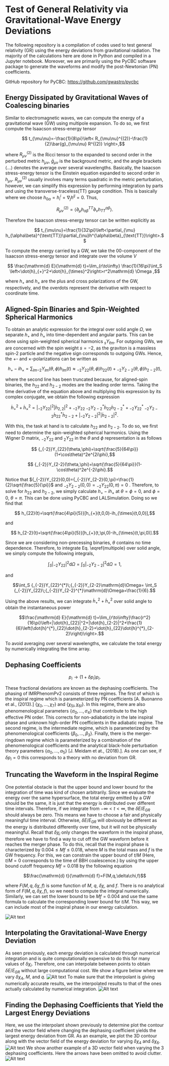 # Test of General Relativity via Gravitational-Wave Energy Deviations
The following repository is a compilation of codes used to test general relativity (GR) using the energy deviations from gravitational radiation. The majority of the calculations here are done in Python and compiled in a Jupyter notebook. Moreover, we are primarily using the PyCBC software package to generate the waveforms and modify the post-Newtonian (PN) coefficients. 

GitHub repository for PyCBC: https://github.com/gwastro/pycbc
## Energy Dissipated by Gravitational Waves of Coalescing binaries
Similar to electromagnetic waves, we can compute the energy of a gravitational wave (GW) using multipole expansion. To do so, we first compute the Isaacson stress-energy tensor
```math
    t_{\mu\nu}=-\frac{1}{8\pi}\left< R_{\mu\nu}^{(2)}-\frac{1}{2}\bar{g}_{\mu\nu} R^{(2)} \right>,
```
where $R_{\mu\nu}^{(2)}$ is the Ricci tensor to the expanded to second order in the perturbed metric $h_{\mu\nu}$, $`\bar{g}_{\mu\nu}`$ is the background metric, and the angle brackets $`\left< \dots \right>`$ denotes the average over several wavelengths. Basically, the Isaacson stress-energy tensor is the Einstein equation expanded to second order in $h_{\mu\nu}$. $R_{\mu\nu}^{(2)}$ usually involves many terms quadratic in the metric perturbation, however, we can simplify this expression by performing integration by parts and using the transverse-traceless(TT) gauge condition. This is basically where we choose $h_{0\alpha}=h^i_{i}=\nabla_jh^{ij}=0$. Thus, 
```math
    R_{\mu\nu}^{(2)}=\left<\partial_{\mu}h_{\alpha\beta}^{TT}\partial_{\nu}h^{\alpha\beta}_{TT}\right>.
```
Therefore the Isaacson stress-energy tensor can be written explicitly as 
```math
    t_{\mu\nu}=\frac{1}{32\pi}\left<\partial_{\mu} h_{\alpha\beta}^{\text{TT}}\partial_{\nu}h^{\alpha\beta}_{\text{TT}}\right>.
```
To compute the energy carried by a GW, we take the 00-component of the Isaacson stress-energy tensor and integrate over the volume $V$ 
```math
    \frac{\mathrm{d} E}{\mathrm{d} t}=\lim_{r\to\infty} \frac{1}{16\pi}\int_S  \left<\dot{h}_{+}^2+\dot{h}_{\times}^2\right>r^2\mathrm{d} \Omega  ,
```
where $h_{+}$ and $h_{\times}$ are the plus and cross polarizations of the GW, respectively, and the overdots represent the derivative with respect to coordinate time. 
## Aligned-Spin Binaries and Spin-Weighted Spherical Harmonics
To obtain an analytic expression for the integral over solid angle $\Omega$, we separate $h_{+}$ and $h_{\times}$ into time-dependent and angular parts. This can be done using spin-weighted spherical harmonics $`_{s}Y_{\ell m}`$. For outgoing GWs, we are concerned with the spin weight $s=-2$, as the graviton is a massless spin-2 particle and the negative sign corresponds to outgoing GWs. Hence, the $+$- and $\times$-polarizations can be written as
```math
        h_{+}-ih_{\times}=\sum_{lm}{_{-2}}Y_{lm}(\theta,\phi)h_{lm}(t)\approx{_{-2}}Y_{22}(\theta,\phi)h_{22}(t)+{_{-2}}Y_{2-2}(\theta,\phi)h_{2-2}(t),
```
where the second line has been truncated because, for aligned-spin binaries, the $h_{22}$ and $h_{2-2}$ modes are the leading order terms. Taking the time derivative of the equation above and multiplying this expression by its complex conjugate, we obtain the following expression
```math
    \dot{h}_{+}^2+\dot{h}_{\times}^2=|{_{-2}}Y_{22}|^2|\dot{h}_{2,2}|^2+{_{-2}}Y_{22}\;{_{-2}}Y_{2-2}^{*}\dot{h}_{22}\dot{h}^{*}_{2-2}+{{_{-2}}}Y_{22}^{*}\;{_{-2}}Y_{2-2}\dot{h}^{*}_{22}\dot{h}_{2-2}+|{_{-2}}Y_{2-2}|^2|\dot{h}_{2-2}|^2.
```
With this, the task at hand is to calculate $h_{22}$ and $h_{2-2}$. To do so, we first need to determine the spin-weighted spherical harmonics. Using the Wigner D matrix, ${_{-2}}Y_{22}$ and ${_{2}}Y_{22}$ in the $\theta$ and $\phi$ representation is as follows
```math
    {_{-2}}Y_{22}(\theta,\phi)=\sqrt{\frac{5}{64\pi}}(1+\cos\theta)^2e^{2i\phi},
```
```math
    {_{-2}}Y_{2-2}(\theta,\phi)=\sqrt{\frac{5}{64\pi}}(1-\cos\theta)^2e^{-2i\phi}.
```
Notice that $`{_{-2}}Y_{22}(0,0)={_{-2}}Y_{2-2}(0,\pi)=\frac{1}{2}\sqrt{\frac{5}{\pi}}`$ and $`{_{-2}}Y_{2-2}(0,0)={_{-2}}Y_{22}(0,\pi)=0`$ . Therefore, to solve for $h_{22}$ and $h_{2-2}$, we simply calculate $h_{+}-ih_{\times}$ at $\theta=\phi=0$, and $\phi=0$, $\theta=\pi$. This can be done using PyCBC and LALSimulation. Doing so we find that
```math
        h_{22}(t)=\sqrt{\frac{4\pi}{5}}[h_{+}(t,0,0)-ih_{\times}(t,0,0)],
```
and
```math
        h_{2-2}(t)=\sqrt{\frac{4\pi}{5}}[h_{+}(t,\pi,0)-ih_{\times}(t,\pi,0)].
```
Since we are considering non-precessing binaries, $\theta$ contains no time dependence. Therefore, to integrate Eq. \eqref{multipole} over solid angle, we simply compute the following integrals,
```math
    \int_S |{_{-2}}Y_{22}|^2\mathrm{d}\Omega=\int_S |{_{-2}}Y_{2-2}|^2\mathrm{d}\Omega=1,
```
and 
```math
\int_S {_{-2}}Y_{22}^{*}\;{_{-2}}Y_{2-2}\mathrm{d}\Omega= \int_S {_{-2}}Y_{22}\;{_{-2}}Y_{2-2}^{*}\mathrm{d}\Omega=\frac{1}{6}.
```
Using the above results, we can integrate $`\dot{h}_{+}^2+\dot{h}_{\times}^2`$ over solid angle to obtain the instantaneous power
```math
\frac{\mathrm{d} E}{\mathrm{d} t}=\lim_{r\to\infty}\frac{r^2}{16\pi}\left<|\dot{h}_{22}|^2+|\dot{h}_{2-2}|^2+\frac{1}{6}\left(\dot{h}^{*}_{22}\dot{h}_{2-2}+\dot{h}_{22}\dot{h}^{*}_{2-2}\right)\right>.
```
To avoid averaging over several wavelengths, we calculate the total energy by numerically integrating the time array.
## Dephasing Coefficients
```math
    p_i\to (1+\delta p_i)p_i.
```
These fractional deviations are known as the dephasing coefficients. The phasing of IMRPhenomPv2 consists of three regimes. The first of which is the inspiral regime which is parameterized by PN coefficients [A. Buonanno et al., (2013).] $`\left\{\chi_0,\dots,\chi_7 \right\}`$ and $`\left\{\chi_{5l},\chi_{6l}\right\}`$. In this regime, there are also phenomenological parameters $`\left\{\sigma_0,\dots,\sigma_4\right\}`$ that contribute to the high effective PN order. This corrects for non-adiabaticity in the late inspiral phase and unknown high-order PN coefficients in the adiabatic regime. The second regime, is the intermediate regime, which is parameterized by the phenomenological coefficients $`\left\{\beta_0,\dots,\beta_3\right\}`$. Finally, there is the merger-ringdown regime which is parameterized by a combination of the phenomenological coefficients and the analytical black-hole perturbation theory parameters $`\left\{\alpha_0,\dots,\alpha_5\right\}`$ [J. Meidam et at., (2018).]. As one can see, if $\delta p_i=0$ this corresponds to a theory with no deviation from GR. 
## Truncating the Waveform in the Inspiral Regime
One potential obstacle is that the upper bound and lower bound for the integration of time was kind of chosen arbitrarily. Since we evaluate the energy over the same hypersurface, the total energy emitted by a GW should be the same, it is just that the energy is distributed over different time intervals. Therefore, if we integrate from $`-\infty < t < \infty`$, the $`\delta E/E_{GR}`$ should always be zero. This means we have to choose a fair and physically meaningful time interval. Otherwise, $\delta E/E_{GR}$ will obviously be different as the energy is distributed differently over time, but it will not be physically meaningful. Recall that $\delta\chi_i$ only changes the waveform in the inspiral phase, therefore we have to find a way to cut off the GW waveform before it reaches the merger phase. To do this, recall that the inspiral phase is characterized by $0.004\leq Mf\leq0.018$, where $M$ is the total mass and $f$ is the GW frequency. For this, we can constrain the upper bound of $t/M$ (Here, $t/M=0$ corresponds to the time of BBH coalescence.) by using the upper bound cutoff frequency $Mf=0.018$ by the following equation
```math
\frac{\mathrm{d} t}{\mathrm{d} f}=F(M,q,\delta\chi,f)
```
where $F(M,q,\delta\chi,f)$ is some function of $M$, $q$, $\delta\chi$, and $f$. There is no analytical form of $F(M,q,\delta\chi,f)$, so we need to compute the integral numerically. Similarly, we can set the lower bound to be $Mf=0.004$ and use the same formula to calculate the corresponding lower bound for $t/M$. This way, we can include most of the inspiral phase in our energy calculation. 

![Alt text](examples/relative_velocity.png)

## Interpolating the Gravitational-Wave Energy Deviation
As seen previously, each energy deviation is calculated through numerical integration and is quite computationally expensive to do this for many values of $\delta\chi_i$. Therefore, one can interpolate between points to obtain $`\delta E/E_{GR}`$ without large computational cost. We show a figure below where we vary $\delta\chi_4$, $M$, and $q$.
![Alt text](examples/4D_colormap_0p004=Mf=0p018_30by30by30_interpolant-1.png)
To make sure that the interpolant is giving numerically accurate results, we the interpolated results to that of the ones actually calculated by numerical integration.
![Alt text](examples/interpolant_check.png)
## Finding the Dephasing Coefficients that Yield the Largest Energy Deviations
Here, we use the interpolant shown previously to determine plot the contour and the vector field where changing the dephasing coefficient yields the largest energy deviation from GR. As an example, we plot the 3D contour along with the vector field of the energy deviation for varying $\delta \chi_4$ and $\delta \chi_{6}$.
![Alt text](examples/Varying_dchi4_and_dchi_6_corrected.png)
We show another example of a 3D vector field when varying the 3 dephasing coefficients. Here the arrows have been omitted to avoid clutter.
![Alt text](examples/4D_colormap_0p004=Mf=0p018_25by25_interpolant_varying_dchi0_dchi1_and_dchi7_q=1_M=60.png)
